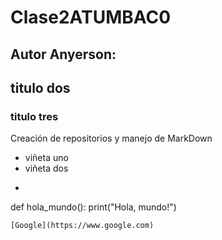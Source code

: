 # Clase2ATUMBAC0
## Autor Anyerson:
## titulo dos
### titulo tres
Creación de repositorios y manejo de MarkDown
- viñeta uno
- viñeta dos
- 
  ```python
def hola_mundo():
    print("Hola, mundo!")
```
[Google](https://www.google.com)


